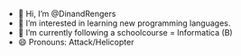 - 👋 Hi, I’m @DinandRengers
- 👀 I’m interested in learning new programming languages.
- 🌱 I’m currently following a schoolcourse = Informatica (B)
- 😄 Pronouns: Attack/Helicopter

<!---
DinandRengers/DinandRengers is a ✨ special ✨ repository because its `README.md` (this file) appears on your GitHub profile.
You can click the Preview link to take a look at your changes.
--->
